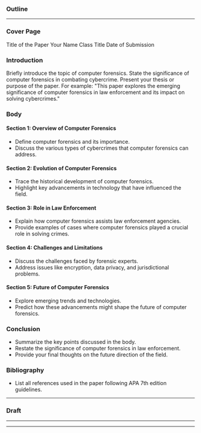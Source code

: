 ### Outline
___________

### **Cover Page**
Title of the Paper
Your Name
Class Title
 Date of Submission
### **Introduction** 
Briefly introduce the topic of computer forensics.
State the significance of computer forensics in combating cybercrime.
Present your thesis or purpose of the paper. For example: "This paper explores the emerging significance of computer forensics in law enforcement and its impact on solving cybercrimes."

### **Body**    
#### **Section 1: Overview of Computer Forensics**        
- Define computer forensics and its importance.
- Discuss the various types of cybercrimes that computer forensics can address.

#### **Section 2: Evolution of Computer Forensics**
- Trace the historical development of computer forensics.
- Highlight key advancements in technology that have influenced the field.

#### **Section 3: Role in Law Enforcement**
- Explain how computer forensics assists law enforcement agencies.
- Provide examples of cases where computer forensics played a crucial role in solving crimes.

#### **Section 4: Challenges and Limitations**
- Discuss the challenges faced by forensic experts.
- Address issues like encryption, data privacy, and jurisdictional problems.

#### **Section 5: Future of Computer Forensics**
- Explore emerging trends and technologies.
- Predict how these advancements might shape the future of computer forensics.

### **Conclusion**
- Summarize the key points discussed in the body.
- Restate the significance of computer forensics in law enforcement.
- Provide your final thoughts on the future direction of the field.

### **Bibliography**
- List all references used in the paper following APA 7th edition guidelines.

___

### Draft
___ 


___
